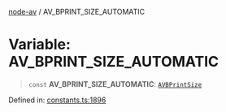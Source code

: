 [node-av](../globals.md) / AV\_BPRINT\_SIZE\_AUTOMATIC

# Variable: AV\_BPRINT\_SIZE\_AUTOMATIC

> `const` **AV\_BPRINT\_SIZE\_AUTOMATIC**: [`AVBPrintSize`](../type-aliases/AVBPrintSize.md)

Defined in: [constants.ts:1896](https://github.com/seydx/av/blob/f8631fc881b394300b1479f511d55cf1c370a87f/src/constants/constants.ts#L1896)
